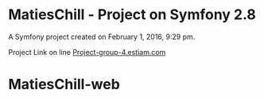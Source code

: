MatiesChill - Project on Symfony 2.8
==========

A Symfony project created on February 1, 2016, 9:29 pm.


Project Link on line  <a href="http://project-group-4.estiam.com/">Project-group-4.estiam.com</a>
# MatiesChill-web
